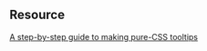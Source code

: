 ## Resource
[A step-by-step guide to making pure-CSS tooltips](https://medium.freecodecamp.com/a-step-by-step-guide-to-making-pure-css-tooltips-3d5a3e237346)
